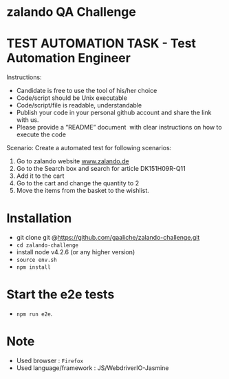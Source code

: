 zalando QA Challenge
========================
# TEST AUTOMATION TASK - Test Automation Engineer 

Instructions:
- Candidate is free to use the tool of his/her choice
- Code/script should be Unix executable
- Code/script/file is readable, understandable
- Publish your code in your personal github account and share the link with us. 
- Please provide a “README” document  with clear instructions on how to execute the code

Scenario: Create a automated test for following scenarios: 
1. Go to zalando website www.zalando.de
2. Go to the Search box and search for article DK151H09R-Q11
3. Add it to the cart
4. Go to the cart and change the quantity to 2
5. Move the items from the basket to the wishlist.

# Installation
- git clone git @https://github.com/gaaliche/zalando-challenge.git
- `cd zalando-challenge`
- install node v4.2.6 (or any higher version)
- `source env.sh`
- `npm install`

# Start the e2e tests
- `npm run e2e`.

# Note
- Used browser : `Firefox`
- Used language/framework : JS/WebdriverIO-Jasmine
